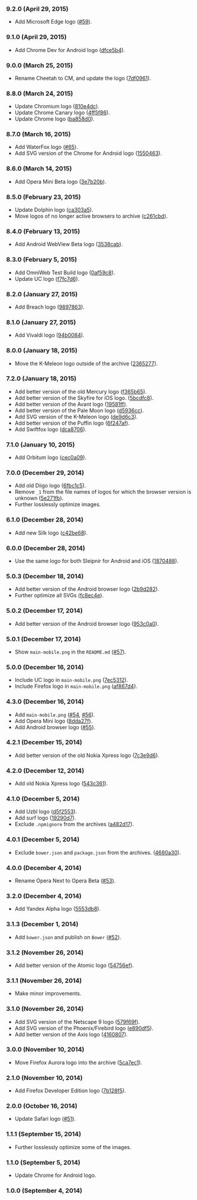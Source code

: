 ### 9.2.0 (April 29, 2015)

* Add Microsoft Edge logo
  ([#59](https://github.com/alrra/browser-logos/issues/59)).

### 9.1.0 (April 29, 2015)

* Add Chrome Dev for Android logo
  ([dfce5b4](https://github.com/alrra/browser-logos/commit/dfce5b4974d934647218482017f94547f349a143)).

### 9.0.0 (March 25, 2015)

* Rename Cheetah to CM, and update the logo
  ([7df0961](https://github.com/alrra/browser-logos/commit/7df0961540df82352b3cc4656e46fadf3c86b324)).

### 8.8.0 (March 24, 2015)

* Update Chromium logo
  ([810e4dc](https://github.com/alrra/browser-logos/commit/810e4dc1efbb9ccfafab868ac1bb40a7cf320779)).
* Update Chrome Canary logo
  ([4ff5f86](https://github.com/alrra/browser-logos/commit/4ff5f862552c603b663f3ed71df332671aa64aac)).
* Update Chrome logo
  ([ba858d0](https://github.com/alrra/browser-logos/commit/ba858d0a577c6490962072994c59987b86a89e9c)).

### 8.7.0 (March 16, 2015)

* Add WaterFox logo
  ([#65](https://github.com/alrra/browser-logos/issues/65)).
* Add SVG version of the Chrome for Android logo
  ([1550463](https://github.com/alrra/browser-logos/commit/1550463f1cca526a4193a1216cf5de4daa0be0c8)).

### 8.6.0 (March 14, 2015)

* Add Opera Mini Beta logo
  ([3e7b20b](https://github.com/alrra/browser-logos/commit/3e7b20b93a1b2cd0c98aeb3827d7c2df73ac6a8d)).

### 8.5.0 (February 23, 2015)

* Update Dolphin logo
  ([ca303a5](https://github.com/alrra/browser-logos/commit/ca303a59454cc7f13469b83ce7c0877f17d77366)).
* Move logos of no longer active browsers to archive
  ([c261cbd](https://github.com/alrra/browser-logos/commit/c261cbdda29a8c86372d24ec9f0f14310f3c52e1)).

### 8.4.0 (February 13, 2015)

* Add Android WebView Beta logo
  ([3538cab](https://github.com/alrra/browser-logos/commit/3538cab3a01aaf33aa618948da164c2c048ac35f)).

### 8.3.0 (February 5, 2015)

* Add OmniWeb Test Build logo
  ([0af59c8](https://github.com/alrra/browser-logos/commit/0af59c89bd96acb64d16a83a0c13911b74a62c6e)).
* Update UC logo
  ([f7fc7d6](https://github.com/alrra/browser-logos/commit/f7fc7d6b21422698353a38881a0334caa3483bf6)).

### 8.2.0 (January 27, 2015)

* Add Breach logo
  ([9897863](https://github.com/alrra/browser-logos/commit/989786351ff672a85b69a691ce981461d8b49cd9)).

### 8.1.0 (January 27, 2015)

* Add Vivaldi logo
  ([94b0084](https://github.com/alrra/browser-logos/commit/94b00848b5730245b47f7d0aaae90ff3a5352111)).

### 8.0.0 (January 18, 2015)

* Move the K-Meleon logo outside of the archive
  ([2365277](https://github.com/alrra/browser-logos/commit/2365277b081ae200269f74a24cfb3416e216669b)).

### 7.2.0 (January 18, 2015)

* Add better version of the old Mercury logo
  ([f365b65](https://github.com/alrra/browser-logos/commit/f365b65fb66d3c75a876397554c3a638fbccc193)).
* Add better version of the Skyfire for iOS logo.
  ([5bcdfc8](https://github.com/alrra/browser-logos/commit/5bcdfc82fd71521c1e809214f80cf367a5d96741)).
* Add better version of the Avant logo
  ([19581ff](https://github.com/alrra/browser-logos/commit/19581ff4893777ded669b50c99cb0e4006900726)).
* Add better version of the Pale Moon logo
  ([d5936cc](https://github.com/alrra/browser-logos/commit/d5936ccd5b57209c6cdb65f200e708b77884d4f8)).
* Add SVG version of the K-Meleon logo
  ([de9d6c3](https://github.com/alrra/browser-logos/commit/de9d6c36793745ff21ea0e5b55f5bd2abdf88f44)).
* Add better version of the Puffin logo
  ([6f247af](https://github.com/alrra/browser-logos/commit/6f247af7382cfde9dbce956c2a38572f79a94fb8)).
* Add Swiftfox logo
  ([dca8706](https://github.com/alrra/browser-logos/commit/dca8706261c655d3924eeb6f3352416c67f48d43)).

### 7.1.0 (January 10, 2015)

* Add Orbitum logo
  ([cec0a09](https://github.com/alrra/browser-logos/commit/cec0a094cb12843846e5ec3c82704b9a6967b368)).

### 7.0.0 (December 29, 2014)

* Add old Diigo logo
  ([6fbc1c5](https://github.com/alrra/browser-logos/commit/6fbc1c503b9d171a1148b2196e18d7950f68b81a)).
* Remove `_1` from the file names of logos for which the browser version is unknown
  ([5e271fb](https://github.com/alrra/browser-logos/commit/5e271fbc243901f0adb06cd298f0e8f04664aeb1)).
* Further losslessly optimize images.

### 6.1.0 (December 28, 2014)

* Add new Silk logo
  ([c42be68](https://github.com/alrra/browser-logos/commit/c42be68bba24de87046cf6276547e9ef1dc31611)).

### 6.0.0 (December 28, 2014)

* Use the same logo for both Sleipnir for Android and iOS
  ([1870488](https://github.com/alrra/browser-logos/commit/1870488d1474a6399d1660bdd23ec81534d23c75)).

### 5.0.3 (December 18, 2014)

* Add better version of the Android browser logo
  ([2b9d282](https://github.com/alrra/browser-logos/commit/2b9d28209c2f1356bb5fe5e99ae7e8b5401e7579)).
* Further optimize all SVGs
  ([fc8ec4e](https://github.com/alrra/browser-logos/commit/fc8ec4e09358213b1c71ae56b9863c46189d5fc4)).

### 5.0.2 (December 17, 2014)

* Add better version of the Android browser logo
  ([953c0a0](https://github.com/alrra/browser-logos/commit/953c0a0c39fb793ebdeea211314cc6c8fd8bb4c4)).

### 5.0.1 (December 17, 2014)

* Show `main-mobile.png` in the `README.md`
  ([#57](https://github.com/alrra/browser-logos/issues/57)).

### 5.0.0 (December 16, 2014)

* Include UC logo in `main-mobile.png`
  ([7ec5312](https://github.com/alrra/browser-logos/commit/7ec53120278fcf623b1be2b408e05c8f6942c8e5)).
* Include Firefox logo in `main-mobile.png`
  ([af867d4](https://github.com/alrra/browser-logos/commit/af867d4805ff9b5e81f606813115ac511a5d5f5b)).

### 4.3.0 (December 16, 2014)

* Add `main-mobile.png`
  ([#54](https://github.com/alrra/browser-logos/issues/54),
   [#56](https://github.com/alrra/browser-logos/issues/56)).
* Add Opera Mini logo
  ([8dda27f](https://github.com/alrra/browser-logos/commit/8dda27fbf2dce1c2870ea4115fa198c2bf64233a)).
* Add Android browser logo
  ([#55](https://github.com/alrra/browser-logos/issues/55)).

### 4.2.1 (December 15, 2014)

* Add better version of the old Nokia Xpress logo
  ([7c3e9d6](https://github.com/alrra/browser-logos/commit/7c3e9d6b2540453469d5128978a3da95c23adf73)).

### 4.2.0 (December 12, 2014)

* Add old Nokia Xpress logo
  ([543c361](https://github.com/alrra/browser-logos/commit/543c361869b2e0a2c0da91204c528d2886a415e0)).

### 4.1.0 (December 5, 2014)

* Add Uzbl logo
  ([d5f2553](https://github.com/alrra/browser-logos/commit/d5f25532319ebb86b4075aaa5b98e4058869cc98)).
* Add surf logo
  ([19290d7](https://github.com/alrra/browser-logos/commit/19290d78381da4a0cccd0acf7fe5dd513adb47b2)).
* Exclude `.npmignore` from the archives
  ([a482d17](https://github.com/alrra/browser-logos/commit/4680a30b8e93ccd7cb91f29f5d3c9aed1644bdd2)).

### 4.0.1 (December 5, 2014)

* Exclude `bower.json` and `package.json` from the archives.
  ([4680a30](https://github.com/alrra/browser-logos/commit/4680a30b8e93ccd7cb91f29f5d3c9aed1644bdd2)).

### 4.0.0 (December 4, 2014)

* Rename Opera Next to Opera Beta
  ([#53](https://github.com/alrra/browser-logos/issues/53)).

### 3.2.0 (December 4, 2014)

* Add Yandex Alpha logo
  ([5553db8](https://github.com/alrra/browser-logos/commit/5553db824fd1ac27af4fc62df2ff93f3fa1ba047)).

### 3.1.3 (December 1, 2014)

* Add `bower.json` and publish on `Bower`
  ([#52](https://github.com/alrra/browser-logos/issues/52)).

### 3.1.2 (November 26, 2014)

* Add better version of the Atomic logo
  ([54756ef](https://github.com/alrra/browser-logos/commit/54756efbaac0c66bfe83fbf5558bd82cd34f6606)).

### 3.1.1 (November 26, 2014)

* Make minor improvements.

### 3.1.0 (November 26, 2014)

* Add SVG version of the Netscape 9 logo
  ([579f69f](https://github.com/alrra/browser-logos/commit/579f69fb6db2539c89eb7edf6eee075cbaf07bc2)).
* Add SVG version of the Phoenix/Firebird logo
  ([e890df5](https://github.com/alrra/browser-logos/commit/e890df5f68cdd71ee07847d4ccda4ffb0e900932)).
* Add better version of the Axis logo
  ([4160807](https://github.com/alrra/browser-logos/commit/41608070848ffc10c48a9eaff78ae2941e2ab275)).

### 3.0.0 (November 10, 2014)

* Move Firefox Aurora logo into the archive
  ([5ca7ec1](https://github.com/alrra/browser-logos/commit/5ca7ec1a23b174795c849a1d16f407ef23fcb3c3)).

### 2.1.0 (November 10, 2014)

* Add Firefox Developer Edition logo
  ([7b128f5](https://github.com/alrra/browser-logos/commit/7b128f5b2bdfa7867b3ca6d21d3270831b15b257)).

### 2.0.0 (October 16, 2014)

* Update Safari logo
  ([#51](https://github.com/alrra/browser-logos/issues/51)).

### 1.1.1 (September 15, 2014)

* Further losslessly optimize some of the images.

### 1.1.0 (September 5, 2014)

* Update Chrome for Android logo.

### 1.0.0 (September 4, 2014)
